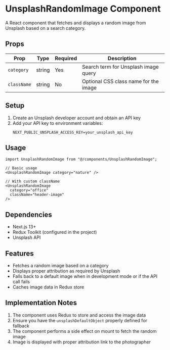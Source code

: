 # UnsplashRandomImage Component

A React component that fetches and displays a random image from Unsplash based on a search category.

## Props

| Prop        | Type   | Required | Description                           |
| ----------- | ------ | -------- | ------------------------------------- |
| `category`  | string | Yes      | Search term for Unsplash image query  |
| `className` | string | No       | Optional CSS class name for the image |

## Setup

1. Create an Unsplash developer account and obtain an API key
2. Add your API key to environment variables:
   ```
   NEXT_PUBLIC_UNSPLASH_ACCESS_KEY=your_unsplash_api_key
   ```

## Usage

```tsx
import UnsplashRandomImage from "@/components/UnsplashRandomImage";

// Basic usage
<UnsplashRandomImage category="nature" />

// With custom className
<UnsplashRandomImage
  category="office"
  className="header-image"
/>
```

## Dependencies

- Next.js 13+
- Redux Toolkit (configured in the project)
- Unsplash API

## Features

- Fetches a random image based on a category
- Displays proper attribution as required by Unsplash
- Falls back to a default image when in development mode or if the API call fails
- Caches image data in Redux store

## Implementation Notes

1. The component uses Redux to store and access the image data
2. Ensure you have the `unsplashDefaultObject` properly defined for fallback
3. The component performs a side effect on mount to fetch the random image
4. Image is displayed with proper attribution link to the photographer
